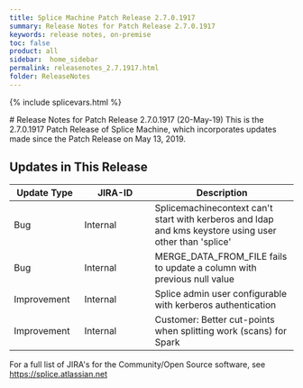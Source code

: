 ```yaml
---
title: Splice Machine Patch Release 2.7.0.1917
summary: Release Notes for Patch Release 2.7.0.1917
keywords: release notes, on-premise
toc: false
product: all
sidebar:  home_sidebar
permalink: releasenotes_2.7.1917.html
folder: ReleaseNotes
---
```

{% include splicevars.html %}
<section>
<div class="TopicContent" data-swiftype-index="true" markdown="1">
# Release Notes for Patch Release 2.7.0.1917 (20-May-19)
This is the 2.7.0.1917 Patch Release of Splice Machine, which incorporates updates made since the Patch Release on May 13, 2019.

## Updates in This Release
<table>
    <col width="125px" />
    <col width="125px" />
    <col />
    <thead>
        <tr>
            <th>Update Type</th>
            <th>JIRA-ID</th>
            <th>Description</th>
        </tr>
    </thead>
    <tbody>
        <tr>
            <td>Bug</td>
            <td>Internal</td>
            <td>Splicemachinecontext can't start with kerberos and ldap and kms keystore using user other than 'splice'</td>
        </tr>
        <tr>
            <td>Bug</td>
            <td>Internal</td>
            <td>MERGE_DATA_FROM_FILE fails to update a column with previous null value</td>
        </tr>
        <tr>
            <td>Improvement</td>
            <td>Internal</td>
            <td>Splice admin user configurable with kerberos authentication</td>
        </tr>
        <tr>
            <td>Improvement</td>
            <td>Internal</td>
            <td>Customer: Better cut-points when splitting work (scans) for Spark</td>
        </tr>
    </tbody>
</table>

For a full list of JIRA's for the Community/Open Source software, see <https://splice.atlassian.net>

</div>
</section>
